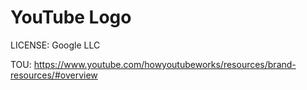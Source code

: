 # YouTube Logo

LICENSE: Google LLC

TOU: https://www.youtube.com/howyoutubeworks/resources/brand-resources/#overview

